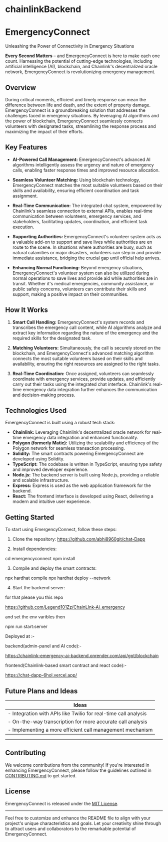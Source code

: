 # chainlinkBackend

# EmergencyConnect

Unleashing the Power of Connectivity in Emergency Situations

**Every Second Matters** – and EmergencyConnect is here to make each one count. Harnessing the potential of cutting-edge technologies, including artificial intelligence (AI), blockchain, and Chainlink's decentralized oracle network, EmergencyConnect is revolutionizing emergency management.

## Overview

During critical moments, efficient and timely response can mean the difference between life and death, and the extent of property damage. EmergencyConnect is a groundbreaking solution that addresses the challenges faced in emergency situations. By leveraging AI algorithms and the power of blockchain, EmergencyConnect seamlessly connects volunteers with designated tasks, streamlining the response process and maximizing the impact of their efforts.

## Key Features

- **AI-Powered Call Management:** EmergencyConnect's advanced AI algorithms intelligently assess the urgency and nature of emergency calls, enabling faster response times and improved resource allocation.

- **Seamless Volunteer Matching:** Using blockchain technology, EmergencyConnect matches the most suitable volunteers based on their skills and availability, ensuring efficient coordination and task assignment.

- **Real-Time Communication:** The integrated chat system, empowered by Chainlink's seamless connection to external APIs, enables real-time communication between volunteers, emergency services, and stakeholders, facilitating updates, coordination, and efficient task execution.

- **Supporting Authorities:** EmergencyConnect's volunteer system acts as a valuable add-on to support and save lives while authorities are en route to the scene. In situations where authorities are busy, such as natural calamities or major disasters, volunteers can step in and provide immediate assistance, bridging the crucial gap until official help arrives.

- **Enhancing Normal Functioning:** Beyond emergency situations, EmergencyConnect's volunteer system can also be utilized during normal operations to save lives and provide aid while authorities are in transit. Whether it's medical emergencies, community assistance, or public safety concerns, volunteers can contribute their skills and support, making a positive impact on their communities.

## How It Works

1. **Smart Call Handling:** EmergencyConnect's system records and transcribes the emergency call content, while AI algorithms analyze and extract key information regarding the nature of the emergency and the required skills for the designated task.

2. **Matching Volunteers:** Simultaneously, the call is securely stored on the blockchain, and EmergencyConnect's advanced matching algorithm connects the most suitable volunteers based on their skills and availability, ensuring the right resources are assigned to the right tasks.

3. **Real-Time Coordination:** Once assigned, volunteers can seamlessly coordinate with emergency services, provide updates, and efficiently carry out their tasks using the integrated chat interface. Chainlink's real-time emergency data integration further enhances the communication and decision-making process.

## Technologies Used

EmergencyConnect is built using a robust tech stack:

- **Chainlink:** Leveraging Chainlink's decentralized oracle network for real-time emergency data integration and enhanced functionality.
- **Polygon (formerly Matic):** Utilizing the scalability and efficiency of the Polygon network for seamless transaction processing.
- **Solidity:** The smart contracts powering EmergencyConnect are developed using Solidity.
- **TypeScript:** The codebase is written in TypeScript, ensuring type safety and improved developer experience.
- **Node.js:** The backend server is built using Node.js, providing a reliable and scalable infrastructure.
- **Express:** Express is used as the web application framework for the backend.
- **React:** The frontend interface is developed using React, delivering a modern and intuitive user experience.

## Getting Started

To start using EmergencyConnect, follow these steps:

1. Clone the repository: https://github.com/abhi8960git/chat-Dapp

2. Install dependencies:

cd emergencyconnect
npm install

3. Compile and deploy the smart contracts:

npx hardhat compile
npx hardhat deploy --network

4. Start the backend server:

for that please you this repo

https://github.com/Legend101Zz/ChainLInk-Ai_emergency

and set the env varibles then

npm run start:server

Deployed at :-

backend(admin-panel and AI code):-

https://chainlink-emergency-ai-backend.onrender.com/api/gpt/blockchain

frontend(Chainlink-based smart contract and react code):-

https://chat-dapp-6hol.vercel.app/

## Future Plans and Ideas

| Ideas                                                           |
| --------------------------------------------------------------- |
| - Integration with APIs like Twilio for real-time call analysis |
| - On-the-way transcription for more accurate call analysis      |
| - Implementing a more efficient call management mechanism       |

---

## Contributing

We welcome contributions from the community! If you're interested in enhancing EmergencyConnect, please follow the guidelines outlined in [CONTRIBUTING.md](CONTRIBUTING.md) to get started.

## License

EmergencyConnect is released under the [MIT License](LICENSE).

---

Feel free to customize and enhance the README file to align with your project's unique characteristics and goals. Let your creativity shine through to attract users and collaborators to the remarkable potential of EmergencyConnect.
